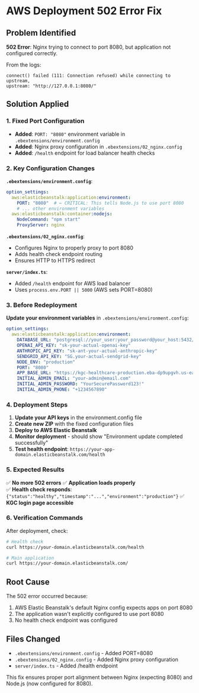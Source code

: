 # AWS Deployment 502 Error Fix

## Problem Identified
**502 Error**: Nginx trying to connect to port 8080, but application not configured correctly.

From the logs:
```
connect() failed (111: Connection refused) while connecting to upstream, 
upstream: "http://127.0.0.1:8080/"
```

## Solution Applied

### 1. **Fixed Port Configuration**
- **Added**: `PORT: "8080"` environment variable in `.ebextensions/environment.config`
- **Added**: Nginx proxy configuration in `.ebextensions/02_nginx.config`
- **Added**: `/health` endpoint for load balancer health checks

### 2. **Key Configuration Changes**

**`.ebextensions/environment.config`**:
```yaml
option_settings:
  aws:elasticbeanstalk:application:environment:
    PORT: "8080"  # ← CRITICAL: This tells Node.js to use port 8080
    # ... other environment variables
  aws:elasticbeanstalk:container:nodejs:
    NodeCommand: "npm start"
    ProxyServer: nginx
```

**`.ebextensions/02_nginx.config`**:
- Configures Nginx to properly proxy to port 8080
- Adds health check endpoint routing
- Ensures HTTP to HTTPS redirect

**`server/index.ts`**:
- Added `/health` endpoint for AWS load balancer
- Uses `process.env.PORT || 5000` (AWS sets PORT=8080)

### 3. **Before Redeployment**

**Update your environment variables** in `.ebextensions/environment.config`:

```yaml
option_settings:
  aws:elasticbeanstalk:application:environment:
    DATABASE_URL: "postgresql://your_user:your_password@your_host:5432/your_database"
    OPENAI_API_KEY: "sk-your-actual-openai-key"
    ANTHROPIC_API_KEY: "sk-ant-your-actual-anthropic-key"
    SENDGRID_API_KEY: "SG.your-actual-sendgrid-key"
    NODE_ENV: "production"
    PORT: "8080"
    APP_BASE_URL: "https://kgc-healthcare-production.eba-dp9upgvh.us-east-1.elasticbeanstalk.com"
    INITIAL_ADMIN_EMAIL: "your-admin@email.com"
    INITIAL_ADMIN_PASSWORD: "YourSecurePassword123!"
    INITIAL_ADMIN_PHONE: "+1234567890"
```

### 4. **Deployment Steps**

1. **Update your API keys** in the environment.config file
2. **Create new ZIP** with the fixed configuration files
3. **Deploy to AWS Elastic Beanstalk**
4. **Monitor deployment** - should show "Environment update completed successfully"
5. **Test health endpoint**: `https://your-app-domain.elasticbeanstalk.com/health`

### 5. **Expected Results**

✅ **No more 502 errors**
✅ **Application loads properly**  
✅ **Health check responds**: `{"status":"healthy","timestamp":"...","environment":"production"}`
✅ **KGC login page accessible**

### 6. **Verification Commands**

After deployment, check:
```bash
# Health check
curl https://your-domain.elasticbeanstalk.com/health

# Main application
curl https://your-domain.elasticbeanstalk.com/
```

## Root Cause
The 502 error occurred because:
1. AWS Elastic Beanstalk's default Nginx config expects apps on port 8080
2. The application wasn't explicitly configured to use port 8080
3. No health check endpoint was configured

## Files Changed
- `.ebextensions/environment.config` - Added PORT=8080
- `.ebextensions/02_nginx.config` - Added Nginx proxy configuration  
- `server/index.ts` - Added /health endpoint

This fix ensures proper port alignment between Nginx (expecting 8080) and Node.js (now configured for 8080).